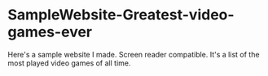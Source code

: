 # SampleWebsite-Greatest-video-games-ever
Here's a sample website I made.
Screen reader compatible.
It's a list of the most played video games of all time.
